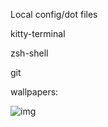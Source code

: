 Local config/dot files

kitty-terminal

zsh-shell

git

wallpapers:

![img](home/sudaisk/.dotfiles/wallpapers "grey-owl.jpg")
